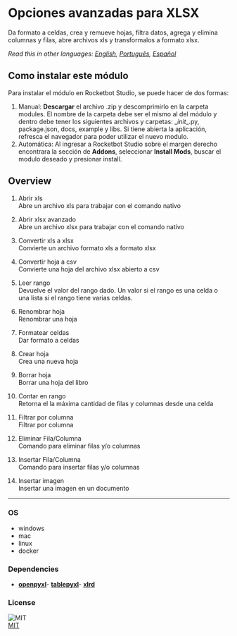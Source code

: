 



# Opciones avanzadas para XLSX
  
Da formato a celdas, crea y remueve hojas, filtra datos, agrega y elimina columnas y filas, abre archivos xls y transformalos a formato xlsx.  

*Read this in other languages: [English](README.md), [Português](README.pr.md), [Español](README.es.md)*

## Como instalar este módulo
  
Para instalar el módulo en Rocketbot Studio, se puede hacer de dos formas:
1. Manual: __Descargar__ el archivo .zip y descomprimirlo en la carpeta modules. El nombre de la carpeta debe ser el mismo al del módulo y dentro debe tener los siguientes archivos y carpetas: \__init__.py, package.json, docs, example y libs. Si tiene abierta la aplicación, refresca el navegador para poder utilizar el nuevo modulo.
2. Automática: Al ingresar a Rocketbot Studio sobre el margen derecho encontrara la sección de **Addons**, seleccionar **Install Mods**, buscar el modulo deseado y presionar install.  


## Overview


1. Abrir xls  
Abre un archivo xls para trabajar con el comando nativo

2. Abrir xlsx avanzado  
Abre un archivo xlsx para trabajar con el comando nativo

3. Convertir xls a xlsx  
Convierte un archivo formato xls a formato xlsx

4. Convertir hoja a csv  
Convierte una hoja del archivo xlsx abierto a csv

5. Leer rango  
Devuelve el valor del rango dado. Un valor si el rango es una celda o una lista si el rango tiene varias celdas.

6. Renombrar hoja  
Renombrar una hoja

7. Formatear celdas  
Dar formato a celdas

8. Crear hoja  
Crea una nueva hoja

9. Borrar hoja  
Borrar una hoja del libro

10. Contar en rango  
Retorna el la máxima cantidad de filas y columnas desde una celda

11. Filtrar por columna  
Filtrar por columna

12. Eliminar Fila/Columna  
Comando para eliminar filas y/o columnas

13. Insertar Fila/Columna  
Comando para insertar filas y/o columnas

14. Insertar imagen  
Insertar una imagen en un documento  




----
### OS

- windows
- mac
- linux
- docker

### Dependencies
- [**openpyxl**](https://pypi.org/project/openpyxl/)- [**tablepyxl**](https://pypi.org/project/tablepyxl/)- [**xlrd**](https://pypi.org/project/xlrd/)
### License
  
![MIT](https://camo.githubusercontent.com/107590fac8cbd65071396bb4d04040f76cde5bde/687474703a2f2f696d672e736869656c64732e696f2f3a6c6963656e73652d6d69742d626c75652e7376673f7374796c653d666c61742d737175617265)  
[MIT](http://opensource.org/licenses/mit-license.ph)